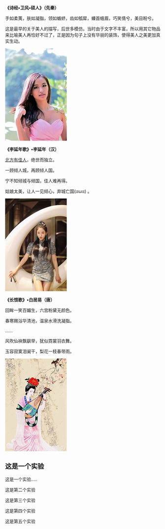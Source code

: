 **《诗经•卫风•硕人》（先秦）**

手如柔荑，肤如凝脂，领如蝤蛴，齿如瓠犀，螓首蛾眉，巧笑倩兮，美目盼兮。

这是最早的关于美人的描写，后世多模仿。当时由于文字不丰富，所以用其它物品来比喻美人再恰好不过了，正是因为句子上没有华丽的装饰，使得美人之美更加真实生动。

![](诗经/诗经.files/image001.jpg)

**《李延年歌》•李延年（汉）**

[北方有佳人](诗经/碎碎念.html)，绝世而独立。

一顾倾人城，再顾倾人国。

宁不知倾城与倾国，佳人难再得。

姑娘太美，让人一见倾心，弃城亡国(ಡωಡ) 。

![](诗经/诗经.files/image002.jpg)

**《长恨歌》•白居易（唐）**

回眸一笑百媚生，六宫粉黛无颜色。

春寒赐浴华清池，温泉水滑洗凝脂。

......

风吹仙袂飘飖举，犹似霓裳羽衣舞。

玉容寂寞泪阑干，梨花一枝春带雨。

![](诗经/诗经.files/image003.jpg)


## 这是一个实验
 这是一个实验.....

 这是第二个实验

 这是第三个实验

 这是第四个实验

 这是第五个实验